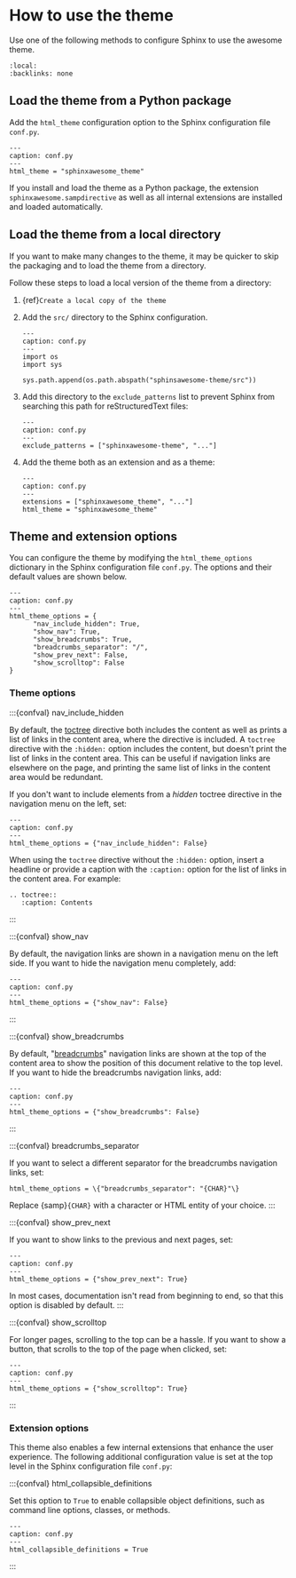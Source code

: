 # How to use the theme

Use one of the following methods to configure Sphinx to use the awesome theme.

```{contents} On this page
:local:
:backlinks: none
```

## Load the theme from a Python package

Add the `html_theme` configuration option
to the Sphinx configuration file `conf.py`.


```{code-block} python
---
caption: conf.py
---
html_theme = "sphinxawesome_theme"
```

If you install and load the theme as a Python package, the extension
`sphinxawesome.sampdirective` as well as all internal extensions are installed and
loaded automatically.


## Load the theme from a local directory

If you want to make many changes to the theme, it may be quicker to skip the packaging
and to load the theme from a directory.

Follow these steps to load a local version of the theme from a directory:

1. {ref}`Create a local copy of the theme`

1. Add the `src/` directory to the Sphinx configuration.

   ```{code-block} python
   ---
   caption: conf.py
   ---
   import os
   import sys

   sys.path.append(os.path.abspath("sphinsawesome-theme/src"))
   ```

1. Add this directory to the `exclude_patterns` list to prevent Sphinx from searching
   this path for reStructuredText files:

   ```{code-block} python
   ---
   caption: conf.py
   ---
   exclude_patterns = ["sphinxawesome-theme", "..."]
   ```

1. Add the theme both as an extension and as a theme:

   ```{code-block} python
   ---
   caption: conf.py
   ---
   extensions = ["sphinxawesome_theme", "..."]
   html_theme = "sphinxawesome_theme"
   ```

## Theme and extension options

You can configure the theme by modifying the `html_theme_options` dictionary in the
Sphinx configuration file `conf.py`. The options and their default values are shown
below.

```{code-block} python
---
caption: conf.py
---
html_theme_options = {
      "nav_include_hidden": True,
      "show_nav": True,
      "show_breadcrumbs": True,
      "breadcrumbs_separator": "/",
      "show_prev_next": False,
      "show_scrolltop": False
}
```

### Theme options

:::{confval} nav_include_hidden

By default, the
[toctree](https://www.sphinx-doc.org/en/master/usage/restructuredtext/directives.html#directive-toctree)
directive both includes the content as well as prints a list of links in the content
area, where the directive is included.  A `toctree` directive with the `:hidden:` option
includes the content, but doesn't print the list of links in the content area. This can
be useful if navigation links are elsewhere on the page, and printing the same list of
links in the content area would be redundant.

If you don't want to include elements from a _hidden_ toctree directive in the
navigation menu on the left, set:

```{code-block} python
---
caption: conf.py
---
html_theme_options = {"nav_include_hidden": False}
```

When using the `toctree` directive without the `:hidden:` option, insert a headline or
provide a caption with the `:caption:` option for the list of links in the content area.
For example:

```{code-block} rst
.. toctree::
   :caption: Contents
```
:::

:::{confval} show_nav

By default, the navigation links are shown in a navigation menu on the left side. If you
want to hide the navigation menu completely, add:

```{code-block} python
---
caption: conf.py
---
html_theme_options = {"show_nav": False}
```
:::

:::{confval} show_breadcrumbs

By default, "[breadcrumbs](https://en.wikipedia.org/wiki/Breadcrumb_navigation)"
navigation links are shown at the top of the content area to show the position of this
document relative to the top level. If you want to hide the breadcrumbs navigation
links, add:

```{code-block} python
---
caption: conf.py
---
html_theme_options = {"show_breadcrumbs": False}
```
:::

:::{confval} breadcrumbs_separator

If you want to select a different separator for the breadcrumbs navigation links,
set:

```{samp}
html_theme_options = \{"breadcrumbs_separator": "{CHAR}"\}
```
Replace {samp}`{CHAR}` with a character or HTML entity of your choice.
:::

:::{confval} show_prev_next

If you want to show links to the previous and next pages, set:

```{code-block} python
---
caption: conf.py
---
html_theme_options = {"show_prev_next": True}
```

In most cases, documentation isn't read from beginning to end, so that this option
is disabled by default.
:::

:::{confval} show_scrolltop

For longer pages, scrolling to the top can be a hassle. If you want to show a button,
that scrolls to the top of the page when clicked, set:

```{code-block} python
---
caption: conf.py
---
html_theme_options = {"show_scrolltop": True}
```
:::

### Extension options

This theme also enables a few internal extensions that enhance the user experience. The
following additional configuration value is set at the top level in the Sphinx
configuration file `conf.py`:

:::{confval} html_collapsible_definitions

Set this option to ``True`` to enable collapsible object definitions, such as command
line options, classes, or methods.

```{code-block} python
---
caption: conf.py
---
html_collapsible_definitions = True
```
:::
